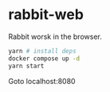 # rabbit-web

Rabbit worsk in the browser.

```bash
yarn # install deps
docker compose up -d
yarn start
```

Goto localhost:8080
